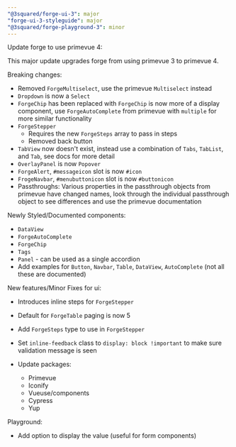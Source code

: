 ```yaml
---
"@3squared/forge-ui-3": major
"forge-ui-3-styleguide": major
"@3squared/forge-playground-3": minor
---
```


Update forge to use primevue 4:

This major update upgrades forge from using primevue 3 to primevue 4.

Breaking changes: 
- Removed `ForgeMultiselect`, use the primevue `Multiselect` instead
- `Dropdown` is now a `Select`
- `ForgeChip` has been replaced with `ForgeChip` is now more of a display component, use `ForgeAutoComplete` from primevue with `multiple` for more similar functionality
- `ForgeStepper` 
  - Requires the new `ForgeSteps` array to pass in steps
  - Removed back button
- `TabView` now doesn't exist, instead use a combination of `Tabs`, `TabList`, and `Tab`, see docs for more detail
- `OverlayPanel` is now `Popover`
- `ForgeAlert`, `#messageicon` slot is now `#icon`
- `FrogeNavbar`, `#menubuttonicon` slot is now `#buttonicon`
- Passthroughs: Various properties in the passthrough objects from primevue have changed names, look through the individual passthrough object to see differences and use the primevue documentation

Newly Styled/Documented components:
- `DataView`
- `ForgeAutoComplete`
- `ForgeChip`
- `Tags`
- `Panel` - can be used as a single accordion
- Add examples for `Button`, `Navbar`, `Table`, `DataView`, `AutoComplete` (not all these are documented)

New features/Minor Fixes for ui:
- Introduces inline steps for `ForgeStepper`
- Default for `ForgeTable` paging is now 5
- Add `ForgeSteps` type to use in  `ForgeStepper`
- Set `inline-feedback` class to `display: block !important` to make sure validation message is seen

- Update packages:
  - Primevue
  - Iconify
  - Vueuse/components
  - Cypress
  - Yup

Playground:
- Add option to display the value (useful for form components)

